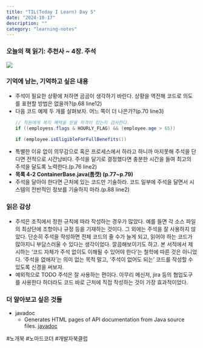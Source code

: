 ```yaml
---
title: "TIL(Today I Learn) Day 5"
date: "2024-10-17"
description: ""
category: "learning-notes"
---
```


### 오늘의 책 읽기: 추천사 ~ 4장. 주석

![](/images/GZnIkgKacAAt67Q.jpg)

### 기억에 남는, 기억하고 싶은 내용

- 주석이 필요한 상황에 처하면 곰곰이 생각하기 바란다. 상황을 역전해 코드로 의도를 표현할 방법은 없을까?(p.68 line12)
- 다음 코드 예제 두 개를 살펴보자. 어느 쪽이 더 나은가?(p.70 line3)
    ```java
    // 직원에게 복지 혜택을 받을 자격이 있는지 검사한다.
    if ((employess.flags & HOURLY_FLAG) && (employee.age > 65))
    ```
    ```java
    if (employee.isEligibleForFullBenefits())
    ```
- 특별한 이유 없이 의무감으로 혹은 프로세스에서 하라고 하니까 마지못해 주석을 단다면 전적으로 시간낭비다. 주석을 달기로 결정했다면 충분한 시간을 들여 최고의 주석을 달도록 노력한다.(p.76 line2)
- **목록 4-2 ContainerBase.java(톰캣) (p.77~p.79)**
- 주석을 달아야 한다면 근처에 있는 코드만 기술하라. 코드 일부에 주석을 달면서 시스템의 전반적인 정보를 기술하지 마라.(p.88 line2)

### 읽은 감상

- 주석은 조직에서 정한 규칙에 따라 작성하는 경우가 많았다. 예를 들면 각 소스 파일의 최상단에 조항이나 규정 등을 기재하는 것이다. 그 외에는 주석을 잘 사용하지 않았다. 단순히 주석을 작성하면 전체 코드의 줄 수가 늘게 되고, 읽어야 하는 코드가 많아지니 부담스러울 수 있다는 생각이었다. 깔끔해보이기도 하고. 본 서적에서 제시하는 ‘코드 자체가 주석 없이도 이해될 수 있어야 한다’는 철학에 따른 것은 아니었다. ‘주석을 없애자’는 의미 없는 목적 말고, ‘주석이 없어도 되는’ 코드를 작성할 수 있도록 신경을 써보자.
- 예외적으로 TODO 주석은 잘 사용하는 편이다. 아무리 메신저, jira 등의 협업도구를 사용한다 하더라도 코드 바로 근처에 직접 작성하는 것이 가장 효과적이었다.

### 더 알아보고 싶은 것들

- javadoc
    - Generates HTML pages of API documentation from Java source files.
        [javadoc](https://docs.oracle.com/javase/8/docs/technotes/tools/windows/javadoc.html)

#노개북 #노마드코더 #개발자북클럽
